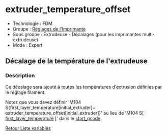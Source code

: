 # extruder_temperature_offset

* Technologie : FDM
* Groupe : [Réglages de l'Imprimante](../printer_settings/printer_settings.md)
* Sous groupe : Extrudeuse - Décalages (pour les imprimantes multi-extrudeuse)
* Mode : Expert

## Décalage de la température de l'extrudeuse

### Description

Ce décalage sera ajouté à toutes les températures d'extrusion définies par le réglage filament.

Notez que vous devez définir 'M104 S{first_layer_temperature[initial_extruder]+ extruder_temperature_offset[initial_extruder]}' au lieu de 'M104 S[ [first_layer_temperature](first_layer_temperature.md) ]' dans le [start_gcode](start_gcode.md).

[Retour Liste variables](variable_list.md)